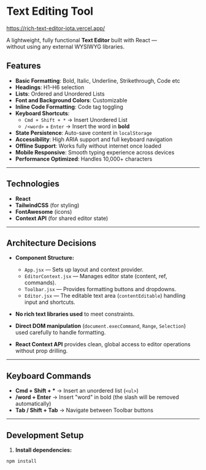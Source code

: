 # Text Editing Tool

https://rich-text-editor-iota.vercel.app/

A lightweight, fully functional **Text Editor** built with React —  
without using any external WYSIWYG libraries.  

## Features

- **Basic Formatting**: Bold, Italic, Underline, Strikethrough, Code etc
- **Headings**: H1–H6 selection
- **Lists**: Ordered and Unordered Lists
- **Font and Background Colors**: Customizable
- **Inline Code Formatting**: Code tag toggling
- **Keyboard Shortcuts**:
  - `Cmd + Shift + *` → Insert Unordered List
  - `/<word>` + `Enter` → Insert the word in **bold**
- **State Persistence**: Auto-save content in `localStorage`
- **Accessibility**: High ARIA support and full keyboard navigation
- **Offline Support**: Works fully without internet once loaded
- **Mobile Responsive**: Smooth typing experience across devices
- **Performance Optimized**: Handles 10,000+ characters

---

## Technologies

- **React**
- **TailwindCSS** (for styling)
- **FontAwesome** (icons)
- **Context API** (for shared editor state)

---
## Architecture Decisions

- **Component Structure:**
  - `App.jsx` — Sets up layout and context provider.
  - `EditorContext.jsx` — Manages editor state (content, ref, commands).
  - `Toolbar.jsx` — Provides formatting buttons and dropdowns.
  - `Editor.jsx` — The editable text area (`contentEditable`) handling input and shortcuts.

- **No rich text libraries used** to meet constraints.
- **Direct DOM manipulation** (`document.execCommand`, `Range`, `Selection`) used carefully to handle formatting.
- **React Context API** provides clean, global access to editor operations without prop drilling.

---

##  Keyboard Commands

- **Cmd + Shift + \*** → Insert an unordered list (`<ul>`)
- **/word + Enter** → Insert "word" in bold (the slash will be removed automatically)
- **Tab / Shift + Tab** → Navigate between Toolbar buttons

---

##  Development Setup

1. **Install dependencies:**

```bash
npm install
